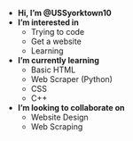 -  **Hi, I’m @USSyorktown10** 
-  **I’m interested in**
    - Trying to code
    - Get a website
    - Learning
-  **I’m currently learning**
    - Basic HTML
    - Web Scraper (Python)
    - CSS
    - C++
- **I’m looking to collaborate on**
    - Website Design
    - Web Scraping

<!---
USSyorktown10/USSyorktown10 is a ✨ special ✨ repository because its `README.md` (this file) appears on your GitHub profile.
You can click the Preview link to take a look at your changes.
--->
